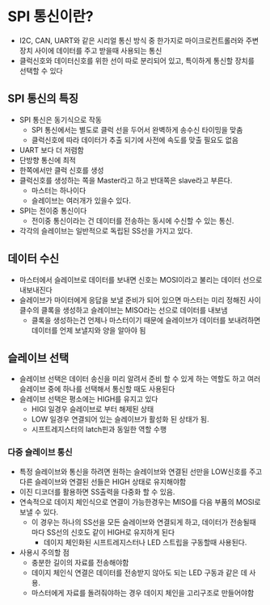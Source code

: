 # SPI 통신이란?
+ I2C, CAN, UART와 같은 시리얼 통신 방식 중 한가지로 마이크로컨트롤러와 주변장치 사이에 데이터를 주고 받을때 사용되는 통신
+ 클럭신호와 데이터신호를 위한 선이 따로 분리되어 있고, 특이하게 통신할 장치를 선택할 수 있다


## SPI 통신의 특징
+ SPI 통신은 동기식으로 작동
  + SPI 통신에서는 별도로 클럭 선을 두어서 완벽하게 송수신 타이밍을 맞춤
  + 클럭신호에 따라 데이터가 추출 되기에 사전에 속도를 맞출 필요도 없음
+ UART 보다 더 저렴함
+ 단방향 통신에 최적
+ 한쪽에서만 클럭 신호를 생성
+ 클럭신호를 생성하는 쪽을 Master라고 하고 반대쪽은 slave라고 부른다.
  + 마스터는 하나이다
  + 슬레이브는 여러개가 있을수 있다.
+ SPI는 전이중 통신이다
  + 전이중 통신이라는 건 데이터를 전송하는 동시에 수신할 수 있는 통신.
+ 각각의 슬레이브는 일반적으로 독립된 SS선을 가지고 있다.

## 데이터 수신
+ 마스터에서 슬레이브로 데이터를 보내면 신호는 MOSI이라고 불리는 데이터 선으로 내보내진다
+ 슬레이브가 마이터에게 응답을 보낼 준비가 되어 있으면 마스터는 미리 정해진 사이클수의 클록을 생성하고 슬레이브는 MISO라는 선으로 데이터를 내보냄
  + 클록을 생성하는건 언제나 마스터이기 때문에 슬레이브가 데이터를 보내려하면 데이터를 언제 보낼지와 양을 알아야 됨

## 슬레이브 선택
+ 슬레이브 선택은 데이터 송신을 미리 알려서 준비 할 수 있게 하는 역할도 하고 여러 슬레이브 중에 하나를 선택해서 통신할 때도 사용된다
+ 슬레이브 선택은 평소에는 HIGH를 유지고 있다
  + HIGI 일경우 슬레이브로 부터 해제된 상태
  + LOW 일경우 연결되어 있는 슬레이브가 활성화 된 상태가 됨.
  + 시프트레지스터의 latch핀과 동일한 역할 수행

### 다중 슬레이브 통신
+ 특정 슬레이브와 통신을 하려면 원하는 슬레이브와 연결된 선만을 LOW신호를 주고 다른 슬레이브와 연결된 선들은 HIGH 상태로 유지해야함
+ 이진 디코더를 활용하면 SS출력을 다중화 할 수 있음.
+ 연속적으로 데이지 체인식으로 연결이 가능한경우는 MISO를 다음 부품의 MOSI로 보낼 수 있다.
  + 이 경우는 하나의 SS선을 모든 슬레이브와 연결되게 하고, 데이터가 전송될때마다 SS선의 신호도 같이 HIGH로 유지하게 된다
    + 데이지 체인화된 시프트레지스터나 LED 스트립을 구동할때 사용된다.
+ 사용시 주의할 점
  + 충분한 길이의 자료를 전송해야함
  + 데이지 체인식 연결은 데이터를 전송받지 않아도 되는 LED 구동과 같은 데 사용.
  + 마스터에게 자료를 돌려줘야하는 경우 데이지 체인을 고리구조로 만들어야함
